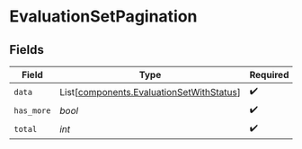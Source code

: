 # EvaluationSetPagination


## Fields

| Field                                                                                      | Type                                                                                       | Required                                                                                   | Description                                                                                |
| ------------------------------------------------------------------------------------------ | ------------------------------------------------------------------------------------------ | ------------------------------------------------------------------------------------------ | ------------------------------------------------------------------------------------------ |
| `data`                                                                                     | List[[components.EvaluationSetWithStatus](../../models/shared/evaluationsetwithstatus.md)] | :heavy_check_mark:                                                                         | N/A                                                                                        |
| `has_more`                                                                                 | *bool*                                                                                     | :heavy_check_mark:                                                                         | N/A                                                                                        |
| `total`                                                                                    | *int*                                                                                      | :heavy_check_mark:                                                                         | N/A                                                                                        |